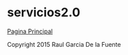 # servicios2.0

[Pagina Principal](http://rgarciade.github.io/svc2.0)

Copyright 2015 Raul Garcia De la Fuente
